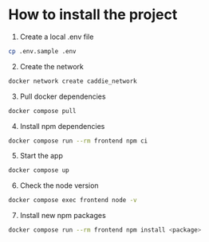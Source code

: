 # How to install the project

1. Create a local .env file

```bash
cp .env.sample .env
```

2. Create the network

```bash
docker network create caddie_network
```

3. Pull docker dependencies

```bash
docker compose pull
```

4. Install npm dependencies
   
```bash
docker compose run --rm frontend npm ci
```

5. Start the app

```bash
docker compose up
```

6. Check the node version

``` bash
docker compose exec frontend node -v
```

7. Install new npm packages

```bash
docker compose run --rm frontend npm install <package>
```